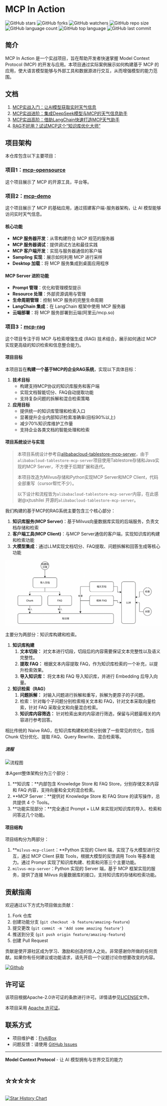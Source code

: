 # MCP In Action

![GitHub stars](https://img.shields.io/github/stars/FlyAIBox/mcp-in-action?style=social)
![GitHub forks](https://img.shields.io/github/forks/FlyAIBox/mcp-in-action?style=social)
![GitHub watchers](https://img.shields.io/github/watchers/FlyAIBox/mcp-in-action?style=social)
![GitHub repo size](https://img.shields.io/github/repo-size/FlyAIBox/mcp-in-action)
![GitHub language count](https://img.shields.io/github/languages/count/FlyAIBox/mcp-in-action)
![GitHub top language](https://img.shields.io/github/languages/top/FlyAIBox/mcp-in-action)
![GitHub last commit](https://img.shields.io/github/last-commit/FlyAIBox/mcp-in-action?color=red)

## 简介

MCP In Action 是一个实战项目，旨在帮助开发者快速掌握 Model Context Protocol (MCP) 的开发与应用。本项目通过实际案例展示如何构建基于 MCP 的应用，使大语言模型能够与外部工具和数据源进行交互，从而增强模型的能力范围。

## 文档
1. [MCP实战入门：让AI模型获取实时天气信息](https://mp.weixin.qq.com/s/cJhHf7caaezehEff2GSY_A)
2. [MCP实战进阶：集成DeepSeek模型与MCP的天气信息助手](https://mp.weixin.qq.com/s/1YIYRVw8yF1zeeLtmnhtYQ)
3. [MCP实战高阶：借助LangChain快速打造MCP天气助手](https://mp.weixin.qq.com/s/Qq3C85Bi3NHDQ9MnnBZvZQ)
4. [RAG不好用？试试MCP这个“知识库优化大师”](https://mp.weixin.qq.com/s/SOVXbU8Lw131EFCMmMlpmA)

## 项目架构

本仓库包含以下主要项目：

### 项目1：[mcp-opensource](https://github.com/FlyAIBox/mcp-in-action/tree/main/mcp-opensource)
这个项目展示了 MCP 的开源工具，平台等。

### 项目2：[mcp-demo](https://github.com/FlyAIBox/mcp-in-action/tree/main/mcp-demo)

这个项目展示了 MCP 的基础应用，通过搭建客户端-服务器架构，让 AI 模型能够访问实时天气信息。

#### 核心功能

- **MCP 服务器开发**：从零构建符合 MCP 规范的服务器
- **MCP 服务器调试**：提供调试方法和最佳实践
- **MCP 客户端开发**：实现与服务器通信的客户端
- **Sampling 实现**：展示如何利用 MCP 进行采样
- **Desktop 加载**：将 MCP 服务集成到桌面应用程序

#### MCP Server 进阶功能

- **Prompt 管理**：优化和管理模型提示
- **Resource 处理**：外部资源调用与管理
- **生命周期管理**：控制 MCP 服务的完整生命周期
- **LangChain 集成**：在 LangChain 框架中使用 MCP 服务器
- **云端部署**：将 MCP 服务部署到云端(阿里云/mcp.so)

### 项目3：[mcp-rag](https://github.com/FlyAIBox/mcp-in-action/tree/main/mcp-rag)

这个项目专注于将 MCP 与检索增强生成 (RAG) 技术结合，展示如何通过 MCP 实现更高级的知识检索和信息整合能力。
#### 项目目标

本项目旨在**构建一个基于MCP的企业RAG系统**，实现以下具体目标：

1. **技术目标**
   - 构建支持MCP协议的知识库服务和客户端
   - 实现文档智能切分、FAQ自动提取功能
   - 支持复杂问题的拆解和混合检索策略
2. **应用目标**
   - 提供统一的知识库管理和检索入口
   - 显著提升企业内部知识检索准确率(目标90%以上)
   - 减少70%知识库维护工作量
   - 支持企业各类文档的智能处理和检索

#### 项目系统设计与实现

> 本项目系统设计参考自[alibabacloud-tablestore-mcp-server](https://github.com/aliyun/alibabacloud-tablestore-mcp-server)，由于`alibabacloud-tablestore-mcp-server`项目使用Tablestore存储和Java实现的MCP Server，不方便于后期扩展和迭代。
>
> 本项目改造为Milvus存储和Python实现MCP Server和MCP  Client，代码全部重写（cursor帮忙不少）。
>
> 以下设计和流程皆为`alibabacloud-tablestore-mcp-server`内容，在此感谢@xjtushilei 开源的`alibabacloud-tablestore-mcp-server`。

我们构建的基于MCP的RAG系统主要包含三个核心部分：

1. **知识库服务(MCP Server)**：基于Milvus向量数据库实现的后端服务，负责文档存储和检索
2. **客户端工具(MCP Client)**：与MCP Server通信的客户端，实现知识库的构建和检索功能
3. **大模型集成**：通过LLM实现文档切分、FAQ提取、问题拆解和回答生成等核心功能

![流程图](https://github.com/FlyAIBox/mcp-in-action/raw/rag_0.1.1/mcp-rag/doc/img/1.png)

主要分为两部分：知识库构建和检索。

1. **知识库构建**
   1. **文本切段：** 对文本进行切段，切段后的内容需要保证文本完整性以及语义完整性。
   2. **提取 FAQ：** 根据文本内容提取 FAQ，作为知识库检索的一个补充，以提升检索效果。
   3. **导入知识库：** 将文本和 FAQ 导入知识库，并进行 Embedding 后导入向量。
2. **知识检索（RAG）**
   1. **问题拆解：** 对输入问题进行拆解和重写，拆解为更原子的子问题。
   2. 检索：针对每个子问题分别检索相关文本和 FAQ，针对文本采取向量检索，针对 FAQ 采取全文和向量混合检索。
   3. **知识库内容筛选：** 针对检索出来的内容进行筛选，保留与问题最相关的内容进行参考回答。

相比传统的 Naive RAG，在知识库构建和检索分别做了一些常见的优化，包括 Chunk 切分优化、提取 FAQ、Query Rewrite、混合检索等。

##### 流程

![流程图](https://cdn.jsdelivr.net/gh/FlyAIBox/note-picture@main/imag/202505141042986.png)

本Agent整体架构分为三个部分：

1. **知识库：**内部包含 Knowledge Store 和 FAQ Store，分别存储文本内容和 FAQ 内容，支持向量和全文的混合检索。
2. **MCP Server：**提供对 Knowledge Store 和 FAQ Store 的读写操作，总共提供 4 个 Tools。
3. **功能实现部分：**完全通过 Prompt + LLM 来实现对知识库的导入、检索和问答这几个功能。

#### 项目结构

项目结构分为两部分：

1. **`milvus-mcp-client`：**Python 实现的 Client 端，实现了与大模型进行交互，通过 MCP Client 获取 Tools，根据大模型的反馈调用 Tools 等基本能力。通过 Prompt 实现了知识库构建、检索和问答三个主要功能。
2. `milvus-mcp-server`：Python 实现的 Server 端，基于 MCP 框架实现的服务，提供了连接 Milvus 向量数据库的接口，支持知识库的存储和检索功能。

## 贡献指南

欢迎通过以下方式为项目做出贡献：

1. Fork 仓库
2. 创建功能分支 (`git checkout -b feature/amazing-feature`)
3. 提交更改 (`git commit -m 'Add some amazing feature'`)
4. 推送到分支 (`git push origin feature/amazing-feature`)
5. 创建 Pull Request

贡献是使开源社区成为学习、激励和创造的惊人之处。非常感谢你所做的任何贡献。如果你有任何建议或功能请求，请先开启一个议题讨论你想要改变的内容。

<a href='https://github.com/repo-reviews/repo-reviews.github.io/blob/main/create.md' target="_blank"><img alt='Github' src='https://img.shields.io/badge/review_me-100000?style=flat&logo=Github&logoColor=white&labelColor=888888&color=555555'/></a>


## 许可证
该项目根据Apache-2.0许可证的条款进行许可。详情请参见[LICENSE](LICENSE)文件。

本项目采用 [Apache 许可证](LICENSE)。

## 联系方式

- 项目维护者：[FlyAIBox](https://github.com/FlyAIBox)
- 问题反馈：请使用 [GitHub Issues](https://github.com/FlyAIBox/mcp-in-action/issues)

---

**Model Context Protocol** - 让 AI 模型拥有与世界交互的能力

# ⭐️⭐️⭐️⭐️⭐️

<a href="https://star-history.com/#FlyAIBox/mcp-in-action&Date">
  <picture>
    <source media="(prefers-color-scheme: dark)" srcset="https://api.star-history.com/svg?repos=FlyAIBox/mcp-in-action&type=Date&theme=dark" />
    <source media="(prefers-color-scheme: light)" srcset="https://api.star-history.com/svg?repos=FlyAIBox/mcp-in-action&type=Date" />
    <img alt="Star History Chart" src="https://api.star-history.com/svg?repos=FlyAIBox/mcp-in-action&type=Date" />
  </picture>
</a>